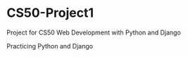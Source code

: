 # CS50-Project1

Project for CS50 Web Development with Python and Django

Practicing Python and Django
